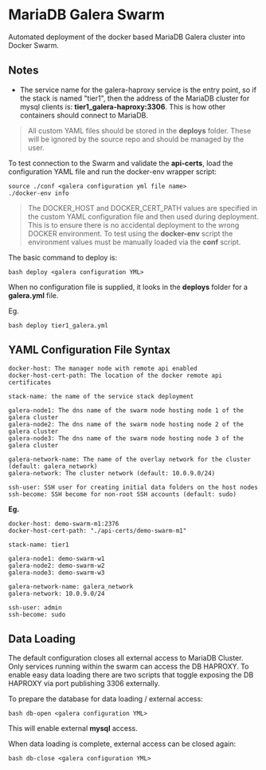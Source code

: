 MariaDB Galera Swarm
====================
Automated deployment of the docker based MariaDB Galera cluster into Docker Swarm.

## Notes

- The service name for the galera-haproxy service is the entry point, so if the stack is named "tier1", then the address of the MariaDB cluster for mysql clients is: __tier1_galera-haproxy:3306__.  This is how other containers should connect to MariaDB.

> All custom YAML files should be stored in the __deploys__ folder.  These will be ignored by the source repo and should be managed by the user.

To test connection to the Swarm and validate the __api-certs__, load the configuration YAML file and run the docker-env wrapper script:

    source ./conf <galera configuration yml file name>
    ./docker-env info

> The DOCKER_HOST and DOCKER_CERT_PATH values are specified in the custom YAML configuration file and then used during deployment.  This is to ensure there is no accidental deployment to the wrong DOCKER environment.  To test using the __docker-env__ script the environment values must be manually loaded via the __conf__ script.

The basic command to deploy is:

    bash deploy <galera configuration YML>

When no configuration file is supplied, it looks in the __deploys__ folder for a __galera.yml__ file.

Eg.

    bash deploy tier1_galera.yml

## YAML Configuration File Syntax
    
    docker-host: The manager node with remote api enabled
    docker-host-cert-path: The location of the docker remote api certificates

    stack-name: the name of the service stack deployment

    galera-node1: The dns name of the swarm node hosting node 1 of the galera cluster
    galera-node2: The dns name of the swarm node hosting node 2 of the galera cluster
    galera-node3: The dns name of the swarm node hosting node 3 of the galera cluster

    galera-network-name: The name of the overlay network for the cluster (default: galera_network)
    galera-network: The cluster network (default: 10.0.9.0/24)

    ssh-user: SSH user for creating initial data folders on the host nodes
    ssh-become: SSH become for non-root SSH accounts (default: sudo)

__Eg.__

    docker-host: demo-swarm-m1:2376
    docker-host-cert-path: "./api-certs/demo-swarm-m1"

    stack-name: tier1

    galera-node1: demo-swarm-w1
    galera-node2: demo-swarm-w2
    galera-node3: demo-swarm-w3

    galera-network-name: galera_network
    galera-network: 10.0.9.0/24

    ssh-user: admin
    ssh-become: sudo


## Data Loading

The default configuration closes all external access to MariaDB Cluster.  Only services running within the swarm can access the DB HAPROXY.  To enable easy data loading there are two scripts that toggle exposing the DB HAPROXY via port publishing 3306 externally.

To prepare the database for data loading / external access:

    bash db-open <galera configuration YML>

This will enable external __mysql__ access.

When data loading is complete, external access can be closed again:

    bash db-close <galera configuration YML>


